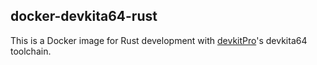 docker-devkita64-rust
---------------------

This is a Docker image for Rust development with [devkitPro](https://devkitpro.org)'s devkita64 toolchain.
